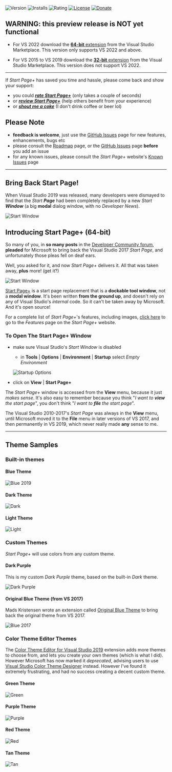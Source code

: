 ﻿![Version][version-badge-url]
![Installs][installs-badge-url]
![Rating][rating-badge-url]
[![License][license-badge]](https://github.com/luminous-software/start-page-plus-64-bit/blob/master/LICENSE)
[![Donate][paypal-badge]](https://www.paypal.me/yannduran/5)

[version-badge-url]: http://vsmarketplacebadge.apphb.com/version-short/YannDuran.StartPagePlus_64_bit.svg?label=version&colorB=7E57C2&style=flat-square
[installs-badge-url]: http://vsmarketplacebadge.apphb.com/installs-short/YannDuran.StartPagePlus_64_bit.svg?colorB=7E57C2&style=flat-square
[rating-badge-url]: http://vsmarketplacebadge.apphb.com/rating-short/YannDuran.StartPagePlus_64_bit.svg?colorB=7E57C2&style=flat-square
[license-badge]: https://img.shields.io/badge/license-MIT-7E57C2.svg?style=flat-square
[license-url]: https://github.com/luminous-software/start-page-plus-64-bit/blob/master/LICENSE
[paypal-badge]: https://img.shields.io/badge/donate-paypal-green.svg?style=flat-square
[paypal-url]: https://www.paypal.me/yannduran/10
[marketplace-64-bit-url]: https://marketplace.visualstudio.com/items?itemName=YannDuran.StartPagePlus_64_bit
[marketplace-32-bit-url]: https://marketplace.visualstudio.com/items?itemName=YannDuran.StartPagePlus

## WARNING: this preview release is NOT yet functional

- For VS 2022 download the [**64-bit** extension][marketplace-64-bit-url]
from the Visual Studio Marketplace.
This version only supports VS 2022 and above.

- For VS 2015 to VS 2019 download the [**32-bit** extension][marketplace-32-bit-url]
from the Visual Studio Marketplace.
This version does not support VS 2022.

---

If *Start Page+* has saved you time and hassle, please come back and show your support:

  - you could [***rate *Start Page+****][rate-or-review-url] (only takes a couple of seconds)
  - or [***review *Start Page+****][rate-or-review-url] (help others benefit from your experience)
  - or [***shout me a coke***](https://www.paypal.me/yannduran/5) (I don't drink coffee or beer lol)

[rate-or-review-url]: https://marketplace.visualstudio.com/items?itemName=YannDuran.StartPagePlus_64_bit#review-details

## Please Note

- **feedback is welcome**, just use the [GitHub Issues][github-issues-url] page
for new features, enhancements, bugs etc
- please consult the [Roadmap][roadmap-url] page, or the [GitHub Issues][github-issues-url] page
**before** you add an issue
- for any known issues, please consult the _Start Page+_ website's [Known Issues][known-issues-url] page

[github-issues-url]: https://github.com/luminous-software/start-page-plus-64-bit/issues
[known-issues-url]: https://luminous-software.solutions/start-page-plus-64-bit

---

## Bring Back Start Page!

When Visual Studio 2019 was released, many developers were dismayed to find that the _Start **Page**_
had been completely replaced by a new _Start **Window**_ (a big **modal** dialog window,
with no _Developer News_).

![Start Window](docs-source/assets/images/start-window-light.png)

## Introducing Start Page+ (64-bit)

So many of you, in **so many posts** in the [Developer Community forum][developer-community-forum-url], **pleaded** for Microsoft to bring back the Visual Studio 2017
_Start Page_, and unfortunately those pleas fell on deaf ears.

[developer-community-forum-url]: https://developercommunity.visualstudio.com/search.html?f=&type=question+OR+problem+OR+idea&type=question+OR+problem+OR+idea&c=&redirect=search%2Fsearch&sort=relevance&q=start+page

Well, you asked for it, and now _Start Page+_ delivers it. All that was taken away,
**plus** more! (get it?)

![Start Window](docs-source/assets/images/start-page-plus.png)

[Start Page+][start-page-plus-url] is a start page replacement
that is a **dockable tool window**, not a **modal window**.
It's been written **from the ground up**, and doesn't rely on any of Visual Studio's *internal* code.
So it can't be taken  away by Microsoft. And it's open source!

For a complete list of *Start Page+*'s features, including images, [click here][features-url] to go to
the *Features* page on the *Start Page+* website.

[features-url]: https://luminous-software/start-page-plus-64-bit/features.md

### To Open The Start Page+ Window

- make sure Visual Studio's *Start Window* is disabled
    - in **Tools** | **Options** | **Environment** | **Startup** select _Empty Environment_

    ![Startup Options](docs-source/assets/images/startup-options.png)

- click on **View** | **Start Page+**

The _Start Page+_ window is accessed from the **View** menu, because it just *makes sense*.
It's also easy to remember because you think "*I want to **view** the start page*",
you don't think "*I want to **file** the start page*".

The Visual Studio 2010-2017's _Start Page_ was always in the **View** menu,
until Microsoft moved it to the **File** menu in later versions of VS 2017,
and then permanently in VS 2019, which never really made **any** sense to me.

[start-page-plus-url]: https://marketplace.visualstudio.com/items?itemName=YannDuran.StartPagePlus
[roadmap-url]: https://luminous-software.solutions/start-page-plus-64-bit/roadmap
[give-back-start-page-url]: https://developercommunity.visualstudio.com/idea/434456/start-page-please-give-it-back.html

---

## Theme Samples

### Built-in themes

#### Blue Theme

![Blue 2019](docs-source/assets/images/themes/builtin/blue.png)

#### Dark Theme

![Dark](docs-source/assets/images/themes/builtin/dark.png)

#### Light Theme

![Light](docs-source/assets/images/themes/builtin/light.png)

### Custom Themes

*Start Page+* will use colors from any custom theme.

#### Dark Purple

This is my custom *Dark Purple* theme, based on the built-in *Dark* theme.

![Dark Purple](docs-source/assets/images/themes/custom/dark-purple.png)

#### Original Blue Theme (from VS 2017)

Mads Kristensen wrote an extension called [Original Blue Theme][original-blue-theme-extension]
to bring back the original theme from VS 2017.

[original-blue-theme-extension]: https://marketplace.visualstudio.com/items?itemName=MadsKristensen.BlueColorTheme

![Blue 2017](docs-source/assets/images/themes/custom/blue-2017.png)

### Color Theme Editor Themes

The [Color Theme Editor for Visual Studio 2019][color-theme-editor-extension]
extension adds more themes to choose from, and lets you create your own themes (which is what I did).
However Microsoft has now marked it *deprecated*, advising users to use
[Visual Studio Color Theme Designer][vs-color-theme-designer-extension] instead.
However I've found it extremely frustrating, and had no success creating a decent custom theme.

[color-theme-editor-extension]: https://marketplace.visualstudio.com/items?itemName=VisualStudioPlatformTeam.VisualStudio2019ColorThemeEditor
[vs-color-theme-designer-extension]: https://marketplace.visualstudio.com/items?itemName=ms-madsk.ColorThemeDesigner

#### Green Theme

![Green](docs-source/assets/images/themes/extra/green.png)

#### Purple Theme

![Purple](docs-source/assets/images/themes/extra/purple.png)

#### Red Theme

![Red](docs-source/assets/images/themes/extra/red.png)

#### Tan Theme

![Tan](docs-source/assets/images/themes/extra/tan.png)
